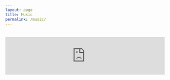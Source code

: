 ```yaml
---
layout: page
title: Music
permalink: /music/
---
```


<iframe style="border: 0; width: 100%; height: 120px; margin: 20px auto;" src="https://bandcamp.com/EmbeddedPlayer/album=3344891712/size=large/bgcol=ffffff/linkcol=0687f5/tracklist=false/artwork=small/transparent=true/" seamless><a href="http://halldor.bandcamp.com/album/poco-apollo">Poco Apollo by Halldór Eldjárn</a></iframe>

